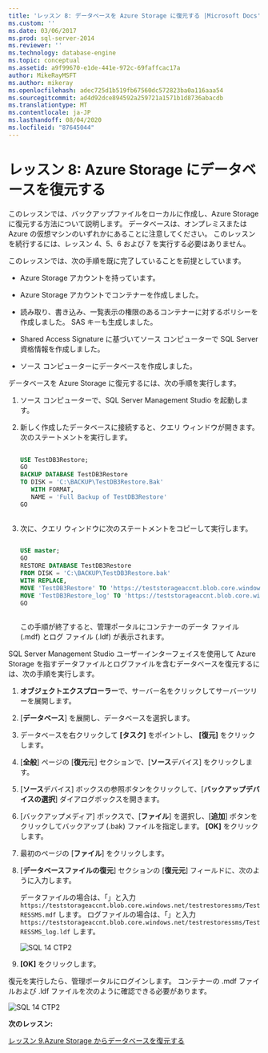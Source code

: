 ```yaml
---
title: 'レッスン 8: データベースを Azure Storage に復元する |Microsoft Docs'
ms.custom: ''
ms.date: 03/06/2017
ms.prod: sql-server-2014
ms.reviewer: ''
ms.technology: database-engine
ms.topic: conceptual
ms.assetid: a9f99670-e1de-441e-972c-69faffcac17a
author: MikeRayMSFT
ms.author: mikeray
ms.openlocfilehash: adec725d1b519fb67560dc572823ba0a116aaa54
ms.sourcegitcommit: ad4d92dce894592a259721a1571b1d8736abacdb
ms.translationtype: MT
ms.contentlocale: ja-JP
ms.lasthandoff: 08/04/2020
ms.locfileid: "87645044"
---
```

# <a name="lesson-8-restore-a-database-to-azure-storage"></a>レッスン 8: Azure Storage にデータベースを復元する
  このレッスンでは、バックアップファイルをローカルに作成し、Azure Storage に復元する方法について説明します。 データベースは、オンプレミスまたは Azure の仮想マシンのいずれかにあることに注意してください。 このレッスンを続行するには、レッスン 4、5、6 および 7 を実行する必要はありません。  
  
 このレッスンでは、次の手順を既に完了していることを前提としています。  
  
-   Azure Storage アカウントを持っています。  
  
-   Azure Storage アカウントでコンテナーを作成しました。  
  
-   読み取り、書き込み、一覧表示の権限のあるコンテナーに対するポリシーを作成しました。 SAS キーも生成しました。  
  
-   Shared Access Signature に基づいてソース コンピューターで SQL Server 資格情報を作成しました。  
  
-   ソース コンピューターにデータベースを作成しました。  
  
 データベースを Azure Storage に復元するには、次の手順を実行します。  
  
1.  ソース コンピューターで、SQL Server Management Studio を起動します。  
  
2.  新しく作成したデータベースに接続すると、クエリ ウィンドウが開きます。 次のステートメントを実行します。  
  
    ```sql  
  
    USE TestDB3Restore;   
    GO   
    BACKUP DATABASE TestDB3Restore   
    TO DISK = 'C:\BACKUP\TestDB3Restore.Bak'   
       WITH FORMAT,   
       NAME = 'Full Backup of TestDB3Restore'   
    GO  
  
    ```  
  
3.  次に、クエリ ウィンドウに次のステートメントをコピーして実行します。  
  
    ```sql  
  
    USE master;   
    GO   
    RESTORE DATABASE TestDB3Restore    
    FROM DISK = 'C:\BACKUP\TestDB3Restore.bak'    
    WITH REPLACE,   
    MOVE 'TestDB3Restore' TO 'https://teststorageaccnt.blob.core.windows.net/testcontainrestore/TestDB3Restore.mdf',     
    MOVE 'TestDB3Restore_log' TO 'https://teststorageaccnt.blob.core.windows.net/testcontainrestore/TestDB3Restore_log.ldf';   
    GO  
  
    ```  
  
     この手順が終了すると、管理ポータルにコンテナーのデータ ファイル (.mdf) とログ ファイル (.ldf) が表示されます。  
  
 SQL Server Management Studio ユーザーインターフェイスを使用して Azure Storage を指すデータファイルとログファイルを含むデータベースを復元するには、次の手順を実行します。  
  
1.  **オブジェクトエクスプローラー**で、サーバー名をクリックしてサーバーツリーを展開します。  
  
2.  [**データベース**] を展開し、データベースを選択します。  
  
3.  データベースを右クリックして **[タスク]** をポイントし、 **[復元]** をクリックします。  
  
4.  [**全般**] ページの [**復元**元] セクションで、[**ソース**デバイス] をクリックします。  
  
5.  [**ソース**デバイス] ボックスの参照ボタンをクリックして、[**バックアップデバイスの選択**] ダイアログボックスを開きます。  
  
6.  [バックアップメディア] ボックスで、[**ファイル**] を選択し、[**追加**] ボタンをクリックしてバックアップ (.bak) ファイルを指定します。 **[OK]** をクリックします。  
  
7.  最初のページの [**ファイル**] をクリックします。  
  
8.  [**データベースファイルの復元**] セクションの [**復元元**] フィールドに、次のように入力します。  
  
     データファイルの場合は、「」と入力 `https://teststorageaccnt.blob.core.windows.net/testrestoressms/TestRESSMS.mdf` します。 ログファイルの場合は、「」と入力 `https://teststorageaccnt.blob.core.windows.net/testrestoressms/TestRESSMS_log.ldf` します。  
  
     ![SQL 14 CTP2](../tutorials/media/ss-was-tutlesson-8-8.gif "SQL 14 CTP2")  
  
9. **[OK]** をクリックします。  
  
 復元を実行したら、管理ポータルにログインします。 コンテナーの .mdf ファイルおよび .ldf ファイルを次のように確認できる必要があります。  
  
 ![SQL 14 CTP2](../tutorials/media/ss-was-tutlesson-8-9.gif "SQL 14 CTP2")  
  
 **次のレッスン:**  
  
 [レッスン 9.Azure Storage からデータベースを復元する](../relational-databases/lesson-8-restore-as-new-database-from-log-backup.md)  
  
  
